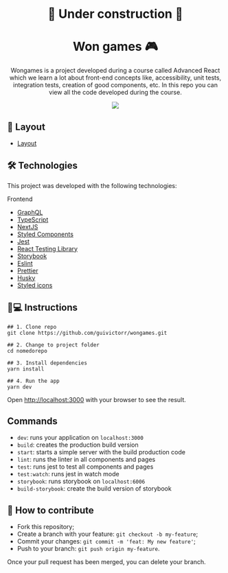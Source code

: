 <h1 align='center'>🚧 Under construction 🚧</h1>

<h1 align='center'>Won games 🎮</h1>
<p align='center'>Wongames is a project developed during a course called Advanced React which we learn a lot about front-end concepts like, accessibility, unit tests, integration tests, creation of good components, etc. In this repo you can view all the code developed during the course.  </p>

<div align='center'>
  <img src="https://user-images.githubusercontent.com/55333929/159386892-26e49172-e3ad-497e-95d4-49681bc702be.png">
</div>

## 💄 Layout
- [Layout](https://www.figma.com/file/xwqB4b2hX8yPmp66vRuHLz/Won-Games---Em-Andamento!!?node-id=139%3A0)

## 🛠 Technologies

This project was developed with the following technologies:

Frontend
- [GraphQL](https://graphql.org/)
- [TypeScript](https://www.typescriptlang.org/)
- [NextJS](https://nextjs.org/)
- [Styled Components](https://styled-components.com/)
- [Jest](https://jestjs.io/)
- [React Testing Library](https://testing-library.com/docs/react-testing-library/intro)
- [Storybook](https://storybook.js.org/)
- [Eslint](https://eslint.org/)
- [Prettier](https://prettier.io/)
- [Husky](https://github.com/typicode/husky)
- [Styled icons](https://styled-icons.dev/)

## 📱💻 Instructions

```
## 1. Clone repo
git clone https://github.com/guivictorr/wongames.git

## 2. Change to project folder
cd nomedorepo

## 3. Install dependencies
yarn install

## 4. Run the app
yarn dev
```

Open [http://localhost:3000](http://localhost:3000) with your browser to see the result.

## Commands

- `dev`: runs your application on `localhost:3000`
- `build`: creates the production build version
- `start`: starts a simple server with the build production code
- `lint`: runs the linter in all components and pages
- `test`: runs jest to test all components and pages
- `test:watch`: runs jest in watch mode
- `storybook`: runs storybook on `localhost:6006`
- `build-storybook`: create the build version of storybook

## 🤔 How to contribute

- Fork this repository;
- Create a branch with your feature: `git checkout -b my-feature`;
- Commit your changes: `git commit -m 'feat: My new feature'`;
- Push to your branch: `git push origin my-feature`.

Once your pull request has been merged, you can delete your branch.



